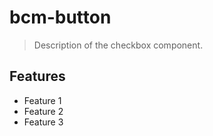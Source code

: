 # bcm-button

> Description of the checkbox component.

## Features

* Feature 1
* Feature 2
* Feature 3